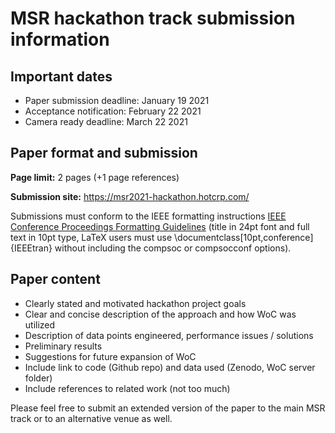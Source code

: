 # MSR hackathon track submission information

## Important dates
* Paper submission deadline: January 19 2021
* Acceptance notification: February 22 2021
* Camera ready deadline: March 22 2021

## Paper format and submission
**Page limit:** 2 pages (+1 page references)

**Submission site:** https://msr2021-hackathon.hotcrp.com/ 

Submissions must conform to the IEEE formatting instructions [IEEE Conference Proceedings Formatting Guidelines](https://www.ieee.org/conferences/publishing/templates.html) (title in 24pt font and full text in 10pt type, LaTeX users must use \documentclass[10pt,conference]{IEEEtran} without including the compsoc or compsocconf options).

## Paper content
* Clearly stated and motivated hackathon project goals
* Clear and concise description of the approach and how WoC was utilized
* Description of data points engineered, performance issues / solutions
* Preliminary results
* Suggestions for future expansion of WoC
* Include link to code (Github repo) and data used (Zenodo, WoC server folder)
* Include references to related work (not too much)

Please feel free to submit an extended version of the paper to the main MSR track or to an alternative venue as well.
